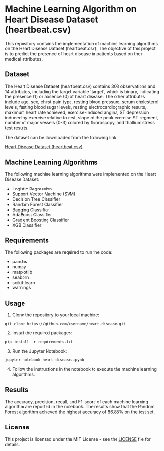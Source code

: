 # Machine Learning Algorithm on Heart Disease Dataset (heartbeat.csv)

This repository contains the implementation of machine learning algorithms on the Heart Disease Dataset (heartbeat.csv). The objective of this project is to predict the presence of heart disease in patients based on their medical attributes.

## Dataset

The Heart Disease Dataset (heartbeat.csv) contains 303 observations and 14 attributes, including the target variable 'target', which is binary, indicating the presence (1) or absence (0) of heart disease. The other attributes include age, sex, chest pain type, resting blood pressure, serum cholesterol levels, fasting blood sugar levels, resting electrocardiographic results, maximum heart rate achieved, exercise-induced angina, ST depression induced by exercise relative to rest, slope of the peak exercise ST segment, number of major vessels (0-3) colored by fluoroscopy, and thallium stress test results.

The dataset can be downloaded from the following link:

[Heart Disease Dataset (heartbeat.csv)](https://www.kaggle.com/ronitf/heart-disease-uci)

## Machine Learning Algorithms

The following machine learning algorithms were implemented on the Heart Disease Dataset:

- Logistic Regression
- Support Vector Machine (SVM)
- Decision Tree Classifier
- Random Forest Classifier
- Bagging Classifier
- AdaBoost Classifier
- Gradient Boosting Classifier
- XGB Classifier

## Requirements

The following packages are required to run the code:

- pandas
- numpy
- matplotlib
- seaborn
- scikit-learn
- warnings

## Usage

1. Clone the repository to your local machine:

```
git clone https://github.com/username/heart-disease.git
```

2. Install the required packages:

```
pip install -r requirements.txt
```

3. Run the Jupyter Notebook:

```
jupyter notebook heart-disease.ipynb
```

4. Follow the instructions in the notebook to execute the machine learning algorithms.

## Results

The accuracy, precision, recall, and F1-score of each machine learning algorithm are reported in the notebook. The results show that the Random Forest algorithm achieved the highest accuracy of 86.88% on the test set. 

## License

This project is licensed under the MIT License - see the [LICENSE](LICENSE) file for details.
